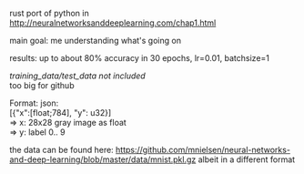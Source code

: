 rust port of python in http://neuralnetworksanddeeplearning.com/chap1.html

main goal: me understanding what's going on

results: up to about 80% accuracy in 30 epochs, lr=0.01, batchsize=1

*training_data/test_data not included*<br/> too big for github

Format: json: <br/>
[{"x":[float;784], "y": u32}]<br/>
=> x: 28x28 gray image as float<br/>
=> y: label 0.. 9

the data can be found here:
https://github.com/mnielsen/neural-networks-and-deep-learning/blob/master/data/mnist.pkl.gz
albeit in a different format